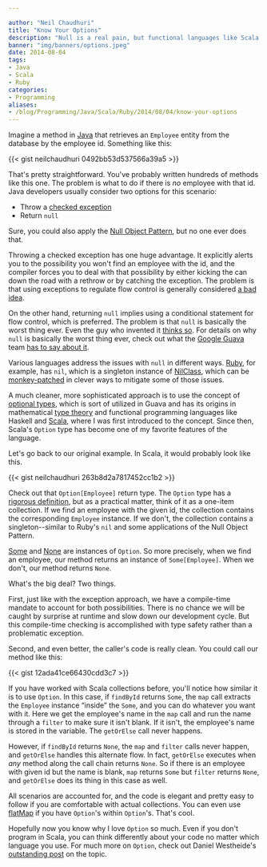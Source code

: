 ```yaml
---

author: "Neil Chaudhuri"
title: "Know Your Options"
description: "Null is a real pain, but functional languages like Scala can make it a lot easier." 
banner: "img/banners/options.jpeg" 
date: 2014-08-04
tags:
- Java
- Scala
- Ruby
categories: 
- Programming
aliases:
- /blog/Programming/Java/Scala/Ruby/2014/08/04/know-your-options
---
```


Imagine a method in [Java](/tags/java) that retrieves an `Employee` entity from the database by the employee id. Something like this:

{{< gist neilchaudhuri 0492bb53d537566a39a5 >}}

That's pretty straightforward. You've probably written hundreds of methods like this one. The problem is what to do if 
there is *no* employee with that id. Java developers usually consider two options for this scenario:



* Throw a [checked exception](http://en.wikibooks.org/wiki/Java_Programming/Checked_Exceptions)
* Return `null` 

Sure, you could also apply the [Null Object Pattern](http://en.wikipedia.org/wiki/Null_Object_pattern#Java), but no one ever does that.

Throwing a checked exception has one huge advantage. It explicitly alerts you to the possibility you won't find an employee 
with the id, and the compiler forces you to deal with that possibility by either kicking the can down the road with a rethrow 
or by catching the exception. The problem is that using exceptions to regulate flow control is generally considered 
[a bad idea](http://stackoverflow.com/questions/729379/why-not-use-exceptions-as-regular-flow-of-control). 

On the other hand, returning `null` implies using a conditional statement for flow control, which is preferred. The problem is that `null` 
is basically the worst thing ever. Even the guy who invented it 
[thinks so](http://www.infoq.com/presentations/Null-References-The-Billion-Dollar-Mistake-Tony-Hoare). For details on 
why `null` is basically the worst thing ever, check out what the [Google Guava](https://code.google.com/p/guava-libraries/) team 
[has to say about it](https://code.google.com/p/guava-libraries/wiki/UsingAndAvoidingNullExplained).

Various languages address the issues with `null` in different ways. [Ruby](/tags/ruby), for example, has `nil`, which is a singleton 
instance of [NilClass](http://www.ruby-doc.org/core-2.1.2/NilClass.html), which can be 
[monkey-patched](http://stackoverflow.com/questions/394144/what-does-monkey-patching-exactly-mean-in-ruby) in clever ways 
to mitigate some of those issues.

A much cleaner, more sophisticated approach is to use the concept of [optional types](http://en.wikipedia.org/wiki/Option_type), 
which is sort of utilized in Guava and has its origins in mathematical [type theory](http://en.wikipedia.org/wiki/Type_theory) 
and functional programming languages like Haskell and [Scala](/tags/scala), where I was first introduced to the 
concept. Since then, Scala's `Option` type has become one of my favorite features of the language.

Let's go back to our original example. In Scala, it would probably look like this.

{{< gist neilchaudhuri 263b8d2a7817452cc1b2 >}}

Check out that `Option[Employee]` return type. The `Option` type has a [rigorous definition](http://www.scala-lang.org/api/current/index.html#scala.Option), but as a practical matter, think of it as a one-item 
collection. If we find an employee with the given id, the collection contains the corresponding `Employee` instance. If 
we don't, the collection contains a singleton--similar to Ruby's `nil` and some applications of the Null Object Pattern.

[Some](http://www.scala-lang.org/api/current/index.html#scala.Some) and [None](http://www.scala-lang.org/api/current/index.html#scala.None$) 
are instances of `Option`. So more precisely, when we find an employee, our method returns an instance of `Some[Employee]`. 
When we don't, our method returns `None`.

What's the big deal? Two things.

First, just like with the exception approach, we have a compile-time mandate to account for both possibilities. There is 
no chance we will be caught by surprise at runtime and slow down our development cycle. But this compile-time checking 
is accomplished with type safety rather than a problematic exception.

Second, and even better, the caller's code is really clean. You could call our method like this:

{{< gist 12ada41ce66430cdd3c7 >}}

If you have worked with Scala collections before, you'll notice how similar it is to use `Option`. In this case, 
if `findById` returns `Some`, the `map` call extracts the `Employee` instance “inside” the `Some`, and you can do whatever you want 
with it. Here we get the employee's name in the `map` call and run the name through a `filter` to make 
sure it isn't blank. If it isn't, the employee's name is stored in the variable. The `getOrElse` call never happens. 

However, if `findById` returns `None`, the `map` and `filter` calls never happen, and `getOrElse` handles this alternate flow. In fact, `getOrElse`
executes when *any* method along the call chain returns `None`. So if there is an employee with given id but the name is blank, 
`map` returns `Some` but `filter` returns `None`, and `getOrElse` does its thing in this case as well.

All scenarios are accounted for, and the code is elegant and pretty easy to follow if you are comfortable with actual 
collections. You can even use [flatMap](http://alvinalexander.com/scala/collection-scala-flatmap-examples-map-flatten) 
if you have `Option`'s within `Option`'s. That's cool.

Hopefully now you know why I love `Option` so much. Even if you don't program in Scala, you can think differently 
about your code no matter which language you use. For much more on `Option`, check out Daniel Westheide's 
[outstanding post](http://danielwestheide.com/blog/2012/12/19/the-neophytes-guide-to-scala-part-5-the-option-type.html)
on the topic.
